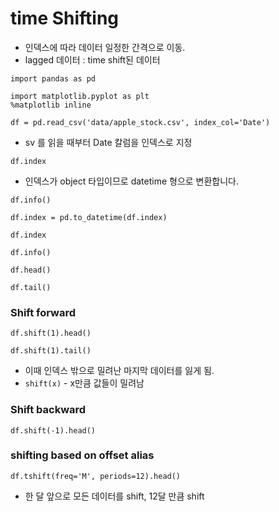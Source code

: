 # time Shifting
- 인덱스에 따라 데이터 일정한 간격으로 이동.
- lagged 데이터 : time shift된 데이터

```
import pandas as pd

import matplotlib.pyplot as plt
%matplotlib inline
```
`df = pd.read_csv('data/apple_stock.csv', index_col='Date')`
- sv 를 읽을 때부터 Date 칼럼을 인덱스로 지정

`df.index`
- 인덱스가 object 타입이므로 datetime 형으로 변환합니다.

`df.info()`

`df.index = pd.to_datetime(df.index)`

`df.index`

`df.info()`

`df.head()`

`df.tail()`

### Shift forward
`df.shift(1).head()`

`df.shift(1).tail()`
- 이때 인덱스 밖으로 밀려난 마지막 데이터를 잃게 됨.
- `shift(x)` - x만큼 값들이 밀려남

### Shift backward
`df.shift(-1).head()`

### shifting based on offset alias
`df.tshift(freq='M', periods=12).head()`
- 한 달 앞으로 모든 데이터를 shift, 12달 만큼 shift
